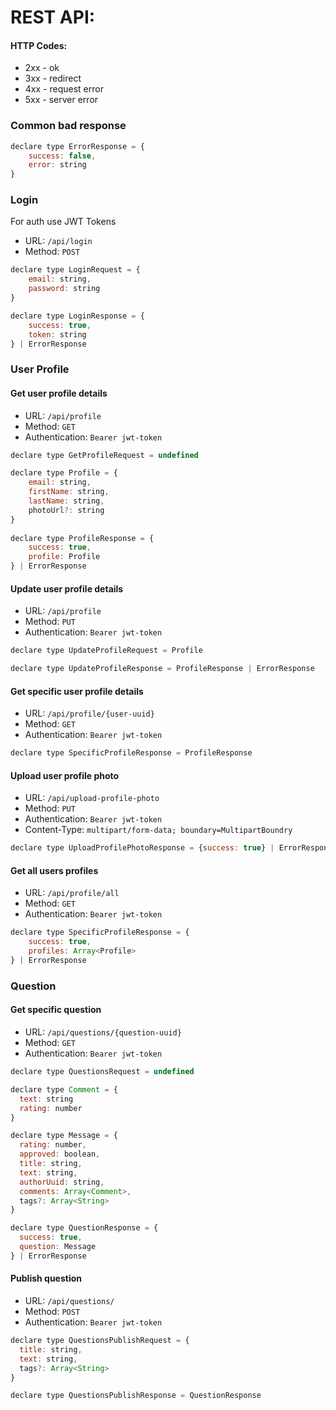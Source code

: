 # REST API:
#### HTTP Codes:
* 2xx - ok
* 3xx - redirect
* 4xx - request error
* 5xx - server error


### Common bad response
```JavaScript
declare type ErrorResponse = {
    success: false,
    error: string
}
```

### Login

For auth use JWT Tokens

* URL: `/api/login`
* Method: `POST`

```JavaScript
declare type LoginRequest = {
    email: string,
    password: string
}
```
```JavaScript
declare type LoginResponse = {
    success: true,
    token: string
} | ErrorResponse
```

### User Profile

#### Get user profile details

* URL: `/api/profile`
* Method: `GET`
* Authentication: `Bearer jwt-token`

```JavaScript
declare type GetProfileRequest = undefined
```
```JavaScript
declare type Profile = {
    email: string,
    firstName: string,
    lastName: string,
    photoUrl?: string
}
                           
declare type ProfileResponse = {
    success: true,
    profile: Profile
} | ErrorResponse
```

#### Update user profile details

* URL: `/api/profile`
* Method: `PUT`
* Authentication: `Bearer jwt-token`

```JavaScript
declare type UpdateProfileRequest = Profile
```
```JavaScript
declare type UpdateProfileResponse = ProfileResponse | ErrorResponse
```

#### Get specific user profile details

* URL: `/api/profile/{user-uuid}`
* Method: `GET`
* Authentication: `Bearer jwt-token`

```JavaScript
declare type SpecificProfileResponse = ProfileResponse
```

#### Upload user profile photo

* URL: `/api/upload-profile-photo`
* Method: `PUT`
* Authentication: `Bearer jwt-token`
* Content-Type: `multipart/form-data; boundary=MultipartBoundry`

```JavaScript
declare type UploadProfilePhotoResponse = {success: true} | ErrorResponse
```

#### Get all users profiles

* URL: `/api/profile/all`
* Method: `GET`
* Authentication: `Bearer jwt-token`

```JavaScript
declare type SpecificProfileResponse = {
    success: true,
    profiles: Array<Profile>
} | ErrorResponse
```


### Question
#### Get specific question

* URL: `/api/questions/{question-uuid}`
* Method: `GET`
* Authentication: `Bearer jwt-token`

```JavaScript
declare type QuestionsRequest = undefined
```
```JavaScript
declare type Comment = {
  text: string
  rating: number
}

declare type Message = {
  rating: number,
  approved: boolean,
  title: string,
  text: string,
  authorUuid: string,
  comments: Array<Comment>,
  tags?: Array<String>
}
```

```JavaScript
declare type QuestionResponse = {
  success: true,
  question: Message
} | ErrorResponse
```

#### Publish question

* URL: `/api/questions/`
* Method: `POST`
* Authentication: `Bearer jwt-token`

```JavaScript
declare type QuestionsPublishRequest = {
  title: string,
  text: string,
  tags?: Array<String>
}
```

```JavaScript
declare type QuestionsPublishResponse = QuestionResponse
```

